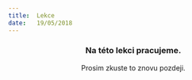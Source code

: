 ```yaml
---
title:  Lekce
date:   19/05/2018
---
```


### <center>Na této lekci pracujeme.</center>
<center>Prosim zkuste to znovu pozdeji.</center>